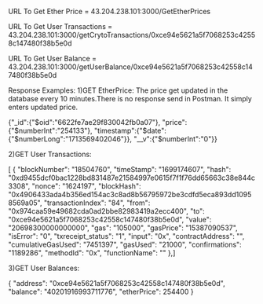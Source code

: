 URL To Get Ether Price = 43.204.238.101:3000/GetEtherPrices

URL To Get User Transactions = 43.204.238.101:3000/getCrytoTransactions/0xce94e5621a5f7068253c42558c147480f38b5e0d

URL To Get User Balance = 43.204.238.101:3000/getUserBalance/0xce94e5621a5f7068253c42558c147480f38b5e0d

Response Examples:
1)GET EtherPrice: The price get updated in the database every 10 minutes.There is no response send in Postman. It simply enters updated price.

{"_id":{"$oid":"6622fe7ae29f830042fb0a07"},
"price":{"$numberInt":"254133"},
"timestamp":{"$date":{"$numberLong":"1713569402046"}},
"__v":{"$numberInt":"0"}}


2)GET User Transactions:

[
    {
        "blockNumber": "18504760",
        "timeStamp": "1699174607",
        "hash": "0xd9455dcf0bac1228bd831487e21584997e0615f7f1f76dd65663c38e844c3308",
        "nonce": "1624197",
        "blockHash": "0x4906433ada4b356ed154ac3c8ad8b56795972be3cdfd5eca893dd10958569a05",
        "transactionIndex": "84",
        "from": "0x974caa59e49682cda0ad2bbe82983419a2ecc400",
        "to": "0xce94e5621a5f7068253c42558c147480f38b5e0d",
        "value": "20698300000000000",
        "gas": "105000",
        "gasPrice": "15387090537",
        "isError": "0",
        "txreceipt_status": "1",
        "input": "0x",
        "contractAddress": "",
        "cumulativeGasUsed": "7451397",
        "gasUsed": "21000",
        "confirmations": "1189286",
        "methodId": "0x",
        "functionName": ""
    },]


3)GET User Balances:

{
    "address": "0xce94e5621a5f7068253c42558c147480f38b5e0d",
    "balance": "40201916993711776",
    "etherPrice": 254400
}
